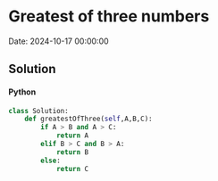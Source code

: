 # Greatest of three numbers

Date: 2024-10-17 00:00:00

## Solution

#### Python
```python
class Solution:
    def greatestOfThree(self,A,B,C):
        if A > B and A > C:
            return A
        elif B > C and B > A:
            return B
        else:
            return C
 ```